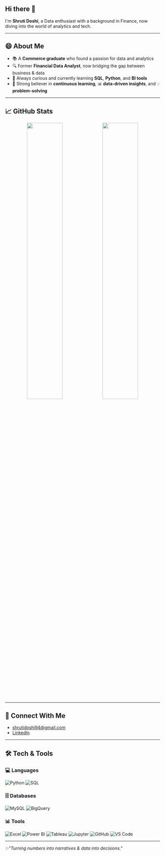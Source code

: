 ## Hi there 👋

I'm **Shruti Doshi**, a Data enthusiast with a background in Finance, now diving into the world of analytics and tech.

---

## 😄 About Me

- 📚 A **Commerce graduate** who found a passion for data and analytics  
- 🔍 Former **Financial Data Analyst**, now bridging the gap between business & data  
- 🧠 Always curious and currently learning **SQL**, **Python**, and **BI tools**  
- 🚀 Strong believer in **continuous learning**, 📊 **data-driven insights**, and 💡 **problem-solving**

---

## 📈 GitHub Stats

<p align="center">
  <img src="https://github-readme-stats.vercel.app/api?username=shrutidoshi94&show_icons=true&theme=radical" width="48%">
  <img src="https://github-readme-streak-stats.herokuapp.com/?user=shrutidoshi94&theme=radical" width="48%">
</p>

---

## 💼 Connect With Me

- [shrutidoshi94@gmail.com](mailto:shruti.doshi@email.com)
- [LinkedIn](https://www.linkedin.com/in/shrutidoshi94)

---

## 🛠️ Tech & Tools

### 💻 Languages  
![Python](https://img.shields.io/badge/-Python-3776AB?style=flat&logo=python&logoColor=white)
![SQL](https://img.shields.io/badge/-SQL-4479A1?style=flat&logo=postgresql&logoColor=white)

### 🗄️ Databases  
![MySQL](https://img.shields.io/badge/-MySQL-4479A1?style=flat&logo=mysql&logoColor=white)
![BigQuery](https://img.shields.io/badge/-BigQuery-4285F4?style=flat&logo=googlecloud&logoColor=white)

### 📊 Tools  
![Excel](https://img.shields.io/badge/-Excel-217346?style=flat&logo=microsoft-excel&logoColor=white)
![Power BI](https://img.shields.io/badge/-Power%20BI-F2C811?style=flat&logo=powerbi&logoColor=black)
![Tableau](https://img.shields.io/badge/-Tableau-E97627?style=flat&logo=tableau&logoColor=white)
![Jupyter](https://img.shields.io/badge/-Jupyter-F37626?style=flat&logo=jupyter&logoColor=white)
![GitHub](https://img.shields.io/badge/-GitHub-181717?style=flat&logo=github)
![VS Code](https://img.shields.io/badge/-VS%20Code-007ACC?style=flat&logo=visual-studio-code)

---

_✨"Turning numbers into narratives & data into decisions."_  
